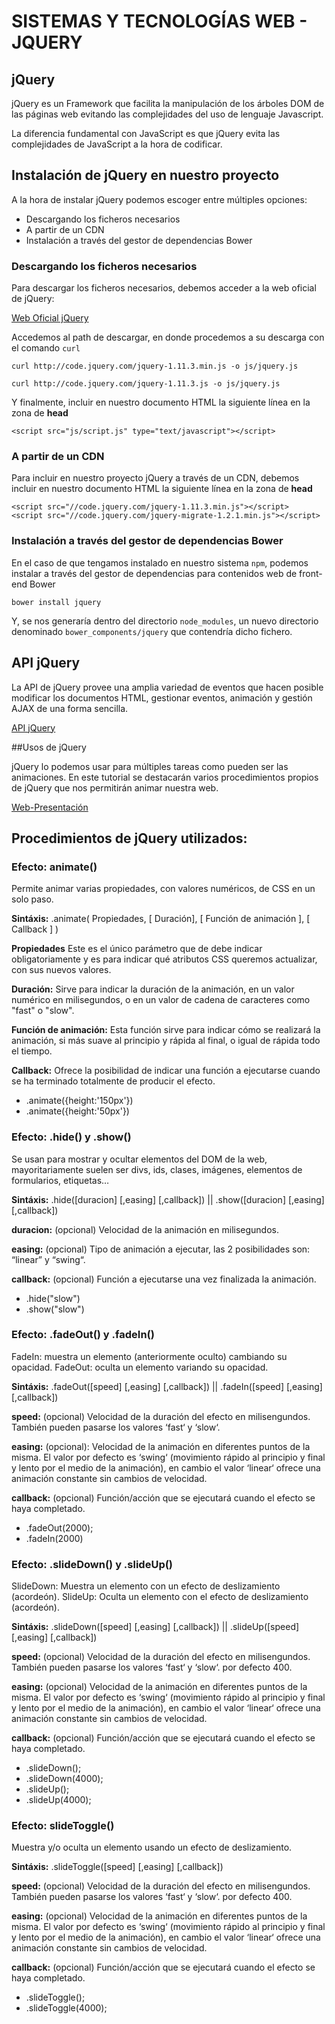 # SISTEMAS Y TECNOLOGÍAS WEB - JQUERY

## jQuery

jQuery es un Framework que facilita la manipulación de los árboles DOM de las páginas web evitando las complejidades del uso de lenguaje Javascript.

La diferencia fundamental con JavaScript es que jQuery evita las complejidades de JavaScript a la hora de codificar.

## Instalación de jQuery en nuestro proyecto

A la hora de instalar jQuery podemos escoger entre múltiples opciones:

* Descargando los ficheros necesarios
* A partir de un CDN
* Instalación a través del gestor de dependencias Bower

### Descargando los ficheros necesarios

Para descargar los ficheros necesarios, debemos acceder a la web oficial de jQuery:

 [Web Oficial jQuery](https://jquery.com/)

Accedemos al path de descargar, en donde procedemos a su descarga con el comando `curl`

 `curl http://code.jquery.com/jquery-1.11.3.min.js -o js/jquery.js`

 `curl http://code.jquery.com/jquery-1.11.3.js -o js/jquery.js`

 Y finalmente, incluir en nuestro documento HTML la siguiente línea en la zona de **head**

 `<script src="js/script.js" type="text/javascript"></script>`

### A partir de un CDN

 Para incluir en nuestro proyecto jQuery a través de un CDN, debemos incluir en nuestro documento HTML la siguiente línea en la zona de **head**

 ```
<script src="//code.jquery.com/jquery-1.11.3.min.js"></script>
<script src="//code.jquery.com/jquery-migrate-1.2.1.min.js"></script>
```

### Instalación a través del gestor de dependencias Bower

En el caso de que tengamos instalado en nuestro sistema `npm`, podemos instalar a través del gestor de dependencias para contenidos web de front-end Bower

`bower install jquery`

Y, se nos generaría dentro del directorio `node_modules`, un nuevo directorio denominado `bower_components/jquery` que contendría dicho fichero.

## API jQuery

La API de jQuery provee una amplia variedad de eventos que hacen posible modificar los documentos HTML, gestionar eventos, animación y gestión AJAX de una forma sencilla.

[API jQuery](http://api.jquery.com/)

##Usos de jQuery

jQuery lo podemos usar para múltiples tareas como pueden ser las animaciones. En este tutorial se destacarán varios procedimientos propios de jQuery que nos permitirán animar nuestra web.

[Web-Presentación](http://alu0100698862.github.io/Presentacion-STW/)

## Procedimientos de jQuery utilizados:

### Efecto: animate()  

Permite animar varias propiedades, con valores numéricos, de CSS en un solo paso.

**Sintáxis:** .animate( Propiedades, [ Duración], [ Función de animación ], [ Callback ] )

**Propiedades** Este es el único parámetro que de debe indicar obligatoriamente y es para indicar qué atributos CSS queremos actualizar, con sus nuevos valores.

**Duración:** Sirve para indicar la duración de la animación, en un valor numérico en milisegundos, o en un valor de cadena de caracteres como "fast" o "slow".

**Función de animación:** Esta función sirve para indicar cómo se realizará la animación, si más suave al principio y rápida al final, o igual de rápida todo el tiempo.

**Callback:** Ofrece la posibilidad de indicar una función a ejecutarse cuando se ha terminado totalmente de producir el efecto.

* .animate({height:'150px'})  
* .animate({height:'50px'})


### Efecto: .hide() y .show()

Se usan para mostrar y ocultar elementos del DOM de la web, mayoritariamente suelen ser divs, ids, clases, imágenes, elementos de formularios, etiquetas…

**Sintáxis:** .hide([duracion] [,easing] [,callback]) || .show([duracion] [,easing] [,callback])

**duracion:** (opcional) Velocidad de la animación en milisegundos.

**easing:**  (opcional) Tipo de animación a ejecutar, las 2 posibilidades son: “linear” y “swing“.

**callback:** (opcional) Función a ejecutarse una vez finalizada la animación.

* .hide("slow")
* .show("slow")

### Efecto: .fadeOut() y .fadeIn()

FadeIn: muestra un elemento (anteriormente oculto) cambiando su opacidad.
FadeOut: oculta un elemento variando su opacidad.

**Sintáxis:** .fadeOut([speed] [,easing] [,callback]) || .fadeIn([speed] [,easing] [,callback])

**speed:** (opcional) Velocidad de la duración del efecto en milisengundos. También pueden pasarse los valores ‘fast‘ y ‘slow‘.

**easing:** (opcional): Velocidad de la animación en diferentes puntos de la misma. El valor por defecto es ‘swing‘  (movimiento rápido al principio y final y lento por el medio de la animación), en cambio el valor ‘linear‘ ofrece una animación constante sin cambios de velocidad.

**callback:** (opcional) Función/acción que se ejecutará cuando el efecto se haya completado.

* .fadeOut(2000);
* .fadeIn(2000)

### Efecto: .slideDown() y .slideUp()

SlideDown: Muestra un elemento con un efecto de deslizamiento (acordeón).
SlideUp: Oculta un elemento con el efecto de deslizamiento (acordeón).

**Sintáxis:** .slideDown([speed] [,easing] [,callback]) || .slideUp([speed] [,easing] [,callback])

**speed:** (opcional) Velocidad de la duración del efecto en milisengundos. También pueden pasarse los valores ‘fast‘ y ‘slow‘. por defecto 400.

**easing:** (opcional) Velocidad de la animación en diferentes puntos de la misma. El valor por defecto es ‘swing‘  (movimiento rápido al principio y final y lento por el medio de la animación), en cambio el valor ‘linear‘ ofrece una animación constante sin cambios de velocidad.

**callback:** (opcional) Función/acción que se ejecutará cuando el efecto se haya completado.

* .slideDown();
* .slideDown(4000);
* .slideUp();
* .slideUp(4000);


### Efecto: slideToggle()

Muestra y/o oculta un elemento usando un efecto de deslizamiento.

**Sintáxis:** .slideToggle([speed] [,easing] [,callback])

**speed:** (opcional) Velocidad de la duración del efecto en milisengundos. También pueden pasarse los valores ‘fast‘ y ‘slow‘. por defecto 400.

**easing:** (opcional) Velocidad de la animación en diferentes puntos de la misma. El valor por defecto es ‘swing‘  (movimiento rápido al principio y final y lento por el medio de la animación), en cambio el valor ‘linear‘ ofrece una animación constante sin cambios de velocidad.

**callback:** (opcional) Función/acción que se ejecutará cuando el efecto se haya completado.

* .slideToggle();
* .slideToggle(4000);
